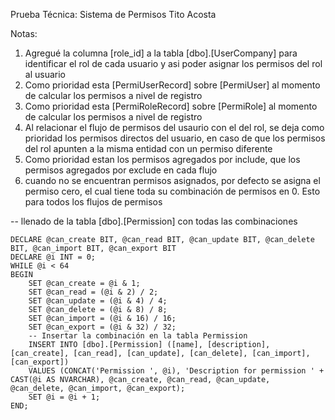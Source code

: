 Prueba Técnica: Sistema de Permisos 
Tito Acosta

Notas: 
1. Agregué la columna [role_id] a la tabla [dbo].[UserCompany] para identificar el rol de cada usuario y asi poder asignar los permisos del rol al usuario
2. Como prioridad esta [PermiUserRecord] sobre [PermiUser] al momento de calcular los permisos a nivel de registro
3. Como prioridad esta [PermiRoleRecord] sobre [PermiRole] al momento de calcular los permisos a nivel de registro
4. Al relacionar el flujo de permisos del usaurio con el del rol, se deja como prioridad los permisos directos del usuario, en caso de que los permisos del rol apunten a la misma entidad con un permiso diferente
5. Como prioridad estan los permisos agregados por include, que los permisos agregados por exclude en cada flujo
6. cuando no se encuentran permisos asignados, por defecto se asigna el permiso cero, el cual tiene toda su combinación de permisos en 0. Esto para todos los flujos de permisos



-- llenado de la tabla [dbo].[Permission] con todas las combinaciones

    DECLARE @can_create BIT, @can_read BIT, @can_update BIT, @can_delete BIT, @can_import BIT, @can_export BIT
    DECLARE @i INT = 0;
    WHILE @i < 64
    BEGIN
        SET @can_create = @i & 1;
        SET @can_read = (@i & 2) / 2;
        SET @can_update = (@i & 4) / 4;
        SET @can_delete = (@i & 8) / 8;
        SET @can_import = (@i & 16) / 16;
        SET @can_export = (@i & 32) / 32;
        -- Insertar la combinación en la tabla Permission
        INSERT INTO [dbo].[Permission] ([name], [description], [can_create], [can_read], [can_update], [can_delete], [can_import], [can_export])
        VALUES (CONCAT('Permission ', @i), 'Description for permission ' + CAST(@i AS NVARCHAR), @can_create, @can_read, @can_update, @can_delete, @can_import, @can_export);
        SET @i = @i + 1;  
    END;
